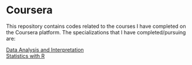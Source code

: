 # Coursera

This repository contains codes related to the courses I have completed on the Coursera platform. The specializations that I have completed/pursuing are:

[Data Analysis and Interpretation](https://www.coursera.org/specializations/data-analysis)  
[Statistics with R](https://www.coursera.org/specializations/statistics)
